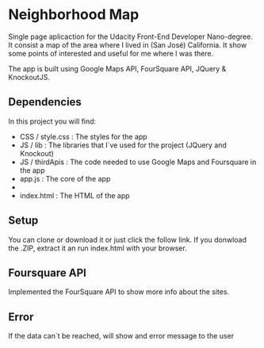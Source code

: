 # Neighborhood Map
  Single page aplicaction for the Udacity Front-End Developer Nano-degree.
  It consist a map of the area where I lived in (San José) California. It show some points of interested and useful for me where I was there.

  The app is built using Google Maps API, FourSquare API, JQuery & KnockoutJS.

## Dependencies
  In this project you will find:
  <ul>
    <li> CSS / style.css : The styles for the app</li>
    <li>JS / lib : The libraries that I´ve used for the project (JQuery and Knockout) </li>
    <li>JS / thirdApis : The code needed to use Google Maps and Foursquare in the app</li>
    <li>app.js : The core of the app</li>
    <li><menu.js : Small snippet to display the menu/li>
    <li>index.html : The HTML of the app</li>
  </ul>

## Setup
You can clone or download it or just click the follow link.
If you donwload the .ZIP, extract it an run index.html with your browser.

## Foursquare API
  Implemented the FourSquare API to show more info about the sites.
 
## Error
  If the data can´t be reached, will show and error message to the user
  
